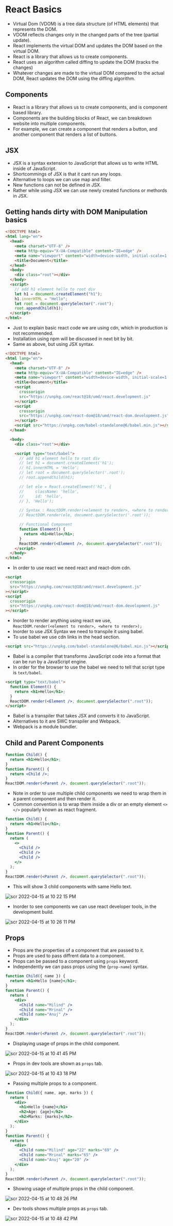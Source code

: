 # React Basics

- Virtual Dom (VDOM) is a tree data structure (of HTML elements) that represents the DOM.
- VDOM reflects changes only in the changed parts of the tree (partial update).
- React implements the virtual DOM and updates the DOM based on the virtual DOM.
- React is a library that allows us to create components.
- React uses an algorithm called diffing to update the DOM (tracks the changes)
- Whatever changes are made to the virtual DOM compared to the actual DOM, React updates the DOM using the diffing algorithm.

## Components

- React is a library that allows us to create components, and is component based library.
- Components are the building blocks of React, we can breakdown website into multiple components.
- For example, we can create a component that renders a button, and another component that renders a list of buttons.

## JSX

- JSX is a syntax extension to JavaScript that allows us to write HTML inside of JavaScript.
- Shortcommings of JSX is that it cant run any loops.
- Alternative to loops we can use map and filter.
- New functions can not be defined in JSX.
- Rather while using JSX we can use newly created functions or methords in JSX.

## Getting hands dirty with DOM Manipulation basics

```html
<!DOCTYPE html>
<html lang="en">
  <head>
    <meta charset="UTF-8" />
    <meta http-equiv="X-UA-Compatible" content="IE=edge" />
    <meta name="viewport" content="width=device-width, initial-scale=1.0" />
    <title>Document</title>
  </head>
  <body>
    <div class="root"></div>
  </body>
  <script>
    // add h1 element hello to root div
    let h1 = document.createElement("h1");
    h1.innerHTML = "Hello";
    let root = document.querySelector(".root");
    root.appendChild(h1);
  </script>
</html>
```

- Just to explain basic react code we are using cdn, which in production is not recommended.
- Installation using npm will be discussed in next bit by bit.
- Same as above, but using JSX syntax.

```html
<!DOCTYPE html>
<html lang="en">
  <head>
    <meta charset="UTF-8" />
    <meta http-equiv="X-UA-Compatible" content="IE=edge" />
    <meta name="viewport" content="width=device-width, initial-scale=1.0" />
    <title>Document</title>
    <script
      crossorigin
      src="https://unpkg.com/react@18/umd/react.development.js"
    ></script>
    <script
      crossorigin
      src="https://unpkg.com/react-dom@18/umd/react-dom.development.js"
    ></script>
    <script src="https://unpkg.com/babel-standalone@6/babel.min.js"></script>
  </head>

  <body>
    <div class="root"></div>

    <script type="text/babel">
      // add h1 element hello to root div
      // let h1 = document.createElement('h1');
      // h1.innerHTML = 'Hello';
      // let root = document.querySelector('.root');
      // root.appendChild(h1);

      // let ele = React.createElement('h1', {
      //     className: 'hello',
      //     id: 'hello',
      // }, 'Hello');

      // Syntax : ReactDOM.render(<element to render>, <where to render>);
      // ReactDOM.render(ele, document.querySelector('.root'));

      // Functional Component
      function Element() {
        return <h1>Hello</h1>;
      }
      ReactDOM.render(<Element />, document.querySelector(".root"));
    </script>
  </body>
</html>
```

- In order to use react we need react and react-dom cdn.

```html
<script
  crossorigin
  src="https://unpkg.com/react@18/umd/react.development.js"
></script>
<script
  crossorigin
  src="https://unpkg.com/react-dom@18/umd/react-dom.development.js"
></script>
```

- Inorder to render anything using react we use, `ReactDOM.render(<element to render>, <where to render>);`
- Inorder to use JSX Syntax we need to transpile it using babel.
- To use babel we use cdn links in the head section.

```html
<script src="https://unpkg.com/babel-standalone@6/babel.min.js"></script>
```

- Babel is a compiler that transforms JavaScript code into a format that can be run by a JavaScript engine.
- In order for the browser to use the babel we need to tell that script type is `text/babel`.

```html
<script type="text/babel">
  function Element() {
    return <h1>Hello</h1>;
  }
  ReactDOM.render(<Element />, document.querySelector(".root"));
</script>
```

- Babel is a transpiler that takes JSX and converts it to JavaScript.
- Alternatives to it are SWC transpiler and Webpack.
- Webpack is a module bundler.

## Child and Parent Components

```jsx
function Child() {
  return <h1>Hello</h1>;
}
function Parent() {
  return <Child />;
}
ReactDOM.render(<Parent />, document.querySelector(".root"));
```

- Note in order to use multiple child components we need to wrap them in a parent component and then render it.
- Common convention is to wrap them inside a div or an empty element `<> </>` popularly known as react fragment.

```jsx
function Child() {
  return <h1>Hello</h1>;
}
function Parent() {
  return (
    <>
      <Child />
      <Child />
      <Child />
    </>
  );
}
ReactDOM.render(<Parent />, document.querySelector(".root"));
```

- This will show 3 child components with same Hello text.

![scr 2022-04-15 at 10 22 15 PM](https://user-images.githubusercontent.com/28717686/163598410-f8679702-eeba-4352-8ee3-55da2b8d6f04.png)

- Inorder to see components we can use react developer tools, in the development build.

![scr 2022-04-15 at 10 26 11 PM](https://user-images.githubusercontent.com/28717686/163598784-17904774-ba2f-465c-a880-2b8f0dd040dc.png)

## Props

- Props are the properties of a component that are passed to it.
- Props are used to pass diffrent data to a component.
- Props can be passed to a component using `props` keyword.
- Independently we can pass props using the {`prop-name`} syntax.

```jsx
function Child({ name }) {
  return <h1>Hello {name}</h1>;
}
function Parent() {
  return (
    <div>
      <Child name="Milind" />
      <Child name="Mrinal" />
      <Child name="Anuj" />
    </div>
  );
}
ReactDOM.render(<Parent />, document.querySelector(".root"));
```

- Displaying usage of props in the child component.

![scr 2022-04-15 at 10 41 45 PM](https://user-images.githubusercontent.com/28717686/163600488-7970b99a-b0ea-4bb5-96b8-f30ce493efe6.png)

- Props in dev tools are shown as `props` tab.

![scr 2022-04-15 at 10 43 18 PM](https://user-images.githubusercontent.com/28717686/163600503-1fb8d70e-761d-4675-84f0-cb24b9b53cd9.png)

- Passing multiple props to a component.

```jsx
function Child({ name, age, marks }) {
  return (
    <div>
      <h1>Hello {name}</h1>
      <h2>Age: {age}</h2>
      <h2>Marks: {marks}</h2>
    </div>
  );
}
function Parent() {
  return (
    <div>
      <Child name="Milind" age="22" marks="69" />
      <Child name="Mrinal" marks="65" />
      <Child name="Anuj" age="20" />
    </div>
  );
}
ReactDOM.render(<Parent />, document.querySelector(".root"));
```

- Showing usage of multiple props in the child component.

![scr 2022-04-15 at 10 48 26 PM](https://user-images.githubusercontent.com/28717686/163601112-a47504af-d868-4f06-90e9-28fa07436252.png)

- Dev tools shows multiple props as `props` tab.

![scr 2022-04-15 at 10 48 42 PM](https://user-images.githubusercontent.com/28717686/163601118-31300f1f-c9aa-46e4-a53c-9c97f545e6a6.png)

